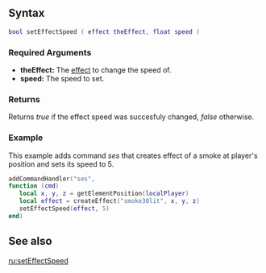 Syntax
------

``` lua
bool setEffectSpeed ( effect theEffect, float speed )
```

### Required Arguments

-   **theEffect:** The [effect](/docs/effect.md "wikilink") to change the speed of.
-   **speed:** The speed to set.

### Returns

Returns *true* if the effect speed was succesfuly changed, *false* otherwise.

### Example

This example adds command *ses* that creates effect of a smoke at player's position and sets its speed to 5.

``` Lua
addCommandHandler("ses", 
function (cmd)
   local x, y, z = getElementPosition(localPlayer)
   local effect = createEffect("smoke30lit", x, y, z)
   setEffectSpeed(effect, 5)
end)
```

See also
--------

[ru:setEffectSpeed](/docs/ru:setEffectSpeed.md "wikilink")
